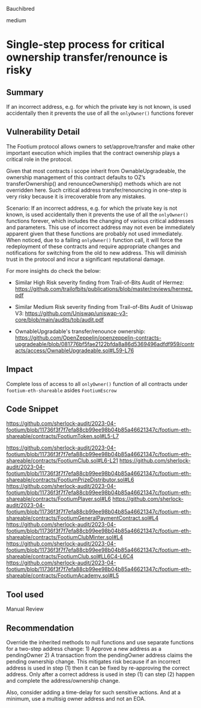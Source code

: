Bauchibred

medium

# Single-step process for critical ownership transfer/renounce is risky

## Summary

If an incorrect address, e.g. for which the private key is not known, is used accidentally then it prevents the use of all the `onlyOwner()` functions forever

## Vulnerability Detail

The Footium protocol allows owners to set/approve/transfer and make other important execution which implies that the contract ownership plays a critical role in the protocol.

Given that most contracts i scope inherit from OwnableUpgradeable, the ownership management of this contract defaults to OZ’s transferOwnership() and renounceOwnership() methods which are not overridden here. Such critical address transfer/renouncing in one-step is very risky because it is irrecoverable from any mistakes.

Scenario: If an incorrect address, e.g. for which the private key is not known, is used accidentally then it prevents the use of all the `onlyOwner()` functions forever, which includes the changing of various critical addresses and parameters. This use of incorrect address may not even be immediately apparent given that these functions are probably not used immediately. When noticed, due to a failing `onlyOwner()` function call, it will force the redeployment of these contracts and require appropriate changes and notifications for switching from the old to new address. This will diminish trust in the protocol and incur a significant reputational damage.

For more insights do check the below:

- Similar High Risk severity finding from Trail-of-Bits Audit of Hermez: https://github.com/trailofbits/publications/blob/master/reviews/hermez.pdf

- Similar Medium Risk severity finding from Trail-of-Bits Audit of Uniswap V3: https://github.com/Uniswap/uniswap-v3-core/blob/main/audits/tob/audit.pdf

- OwnableUpgradable's transfer/renounce ownership: https://github.com/OpenZeppelin/openzeppelin-contracts-upgradeable/blob/081776bf5fae2122bfda8a86d5369496adfdf959/contracts/access/OwnableUpgradeable.sol#L59-L76

## Impact

Complete loss of access to all `onlyOwner()` function of all contracts under `footium-eth-shareable` asides `FootiumEscrow`

## Code Snippet

https://github.com/sherlock-audit/2023-04-footium/blob/11736f3f7f7efa88cb99ee98b04b85a46621347c/footium-eth-shareable/contracts/FootiumToken.sol#L5-L7

https://github.com/sherlock-audit/2023-04-footium/blob/11736f3f7f7efa88cb99ee98b04b85a46621347c/footium-eth-shareable/contracts/FootiumClub.sol#L6-L21
https://github.com/sherlock-audit/2023-04-footium/blob/11736f3f7f7efa88cb99ee98b04b85a46621347c/footium-eth-shareable/contracts/FootiumPrizeDistributor.sol#L6
https://github.com/sherlock-audit/2023-04-footium/blob/11736f3f7f7efa88cb99ee98b04b85a46621347c/footium-eth-shareable/contracts/FootiumPlayer.sol#L6
https://github.com/sherlock-audit/2023-04-footium/blob/11736f3f7f7efa88cb99ee98b04b85a46621347c/footium-eth-shareable/contracts/FootiumGeneralPaymentContract.sol#L4
https://github.com/sherlock-audit/2023-04-footium/blob/11736f3f7f7efa88cb99ee98b04b85a46621347c/footium-eth-shareable/contracts/FootiumClubMinter.sol#L4
https://github.com/sherlock-audit/2023-04-footium/blob/11736f3f7f7efa88cb99ee98b04b85a46621347c/footium-eth-shareable/contracts/FootiumClub.sol#LL6C4-L6C4
https://github.com/sherlock-audit/2023-04-footium/blob/11736f3f7f7efa88cb99ee98b04b85a46621347c/footium-eth-shareable/contracts/FootiumAcademy.sol#L5

## Tool used

Manual Review

## Recommendation

Override the inherited methods to null functions and use separate functions for a two-step address change: 1) Approve a new address as a pendingOwner 2) A transaction from the pendingOwner address claims the pending ownership change. This mitigates risk because if an incorrect address is used in step (1) then it can be fixed by re-approving the correct address. Only after a correct address is used in step (1) can step (2) happen and complete the address/ownership change.

Also, consider adding a time-delay for such sensitive actions. And at a minimum, use a multisig owner address and not an EOA.


